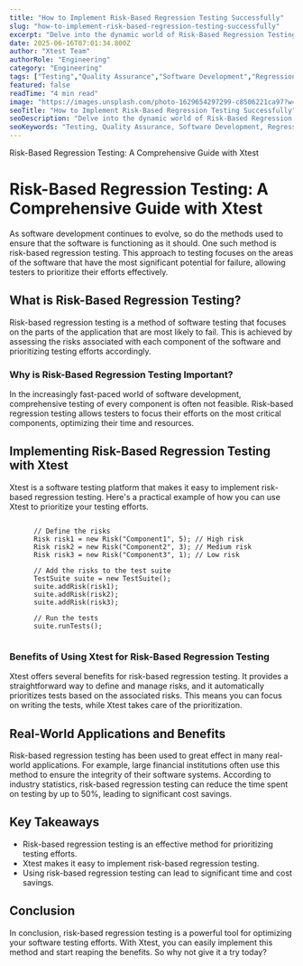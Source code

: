 ```yaml
---
title: "How to Implement Risk-Based Regression Testing Successfully"
slug: "how-to-implement-risk-based-regression-testing-successfully"
excerpt: "Delve into the dynamic world of Risk-Based Regression Testing and understand its pivotal role in safeguarding the quality of your software. In this blog post, we demystify the methodology that aids in prioritizing potential risks for more efficient testing. Join us as we explore the intricacies of this strategic approach, ensuring your software remains resilient amidst constant updates and changes."
date: 2025-06-16T07:01:34.800Z
author: "Xtest Team"
authorRole: "Engineering"
category: "Engineering"
tags: ["Testing","Quality Assurance","Software Development","Regression","Test Suite"]
featured: false
readTime: "4 min read"
image: "https://images.unsplash.com/photo-1629654297299-c8506221ca97?w=1200&h=600&fit=crop"
seoTitle: "How to Implement Risk-Based Regression Testing Successfully"
seoDescription: "Delve into the dynamic world of Risk-Based Regression Testing and understand its pivotal role in safeguarding the quality of your software. In this blog post, we demystify the methodology that aids in prioritizing potential risks for more efficient testing. Join us as we explore the intricacies of this strategic approach, ensuring your software remains resilient amidst constant updates and changes."
seoKeywords: "Testing, Quality Assurance, Software Development, Regression, Test Suite"
---
```


Risk-Based Regression Testing: A Comprehensive Guide with Xtest

# Risk-Based Regression Testing: A Comprehensive Guide with Xtest

As software development continues to evolve, so do the methods used to ensure that the software is functioning as it should. One such method is risk-based regression testing. This approach to testing focuses on the areas of the software that have the most significant potential for failure, allowing testers to prioritize their efforts effectively.

## What is Risk-Based Regression Testing?

Risk-based regression testing is a method of software testing that focuses on the parts of the application that are most likely to fail. This is achieved by assessing the risks associated with each component of the software and prioritizing testing efforts accordingly.

### Why is Risk-Based Regression Testing Important?

In the increasingly fast-paced world of software development, comprehensive testing of every component is often not feasible. Risk-based regression testing allows testers to focus their efforts on the most critical components, optimizing their time and resources.

## Implementing Risk-Based Regression Testing with Xtest

Xtest is a software testing platform that makes it easy to implement risk-based regression testing. Here's a practical example of how you can use Xtest to prioritize your testing efforts.

```

      // Define the risks
      Risk risk1 = new Risk("Component1", 5); // High risk
      Risk risk2 = new Risk("Component2", 3); // Medium risk
      Risk risk3 = new Risk("Component3", 1); // Low risk

      // Add the risks to the test suite
      TestSuite suite = new TestSuite();
      suite.addRisk(risk1);
      suite.addRisk(risk2);
      suite.addRisk(risk3);

      // Run the tests
      suite.runTests();
    
```

### Benefits of Using Xtest for Risk-Based Regression Testing

Xtest offers several benefits for risk-based regression testing. It provides a straightforward way to define and manage risks, and it automatically prioritizes tests based on the associated risks. This means you can focus on writing the tests, while Xtest takes care of the prioritization.

## Real-World Applications and Benefits

Risk-based regression testing has been used to great effect in many real-world applications. For example, large financial institutions often use this method to ensure the integrity of their software systems. According to industry statistics, risk-based regression testing can reduce the time spent on testing by up to 50%, leading to significant cost savings.

## Key Takeaways

*   Risk-based regression testing is an effective method for prioritizing testing efforts.
*   Xtest makes it easy to implement risk-based regression testing.
*   Using risk-based regression testing can lead to significant time and cost savings.

## Conclusion

In conclusion, risk-based regression testing is a powerful tool for optimizing your software testing efforts. With Xtest, you can easily implement this method and start reaping the benefits. So why not give it a try today?